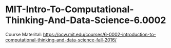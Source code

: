 # MIT-Intro-To-Computational-Thinking-And-Data-Science-6.0002

Course Materital: https://ocw.mit.edu/courses/6-0002-introduction-to-computational-thinking-and-data-science-fall-2016/
